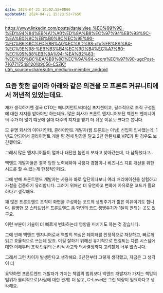 ```yaml
---
date: 2024-04-21 15:02:55+0000
updatedAt: 2024-04-21 15:23:53+7650
---
```

https://www.linkedin.com/posts/danielylee_%EC%99%9C-%ED%94%84%EB%A1%A0%ED%8A%B8%EC%97%94%EB%93%9C-%EA%B0%9C%EB%B0%9C%EC%9E%90-%EC%B6%9C%EC%8B%A0%EC%9D%98-cto%EB%8A%94-%EC%9E%98-%EB%B3%B4%EC%9D%B4%EC%A7%80-%EC%95%88%EB%8A%94-%EA%B2%83-%EC%9D%BC%EA%B9%8C%EC%9A%94-xcom%EC%97%90-ugcPost-7167717548120109056-C5ZK?utm_source=share&utm_medium=member_android

요즘 핫한 글이라 아래와 같은 의견을 모 프론트 커뮤니티에서 꺼낸적 있었는데요.
---
제가 생각하기엔 결국 CTO는 매니지먼트/리더십 포지션이고, 필수적으로 조직 구성원에 대한 지지를 받아야만 하는데요. 많은 회사가 프론트 엔지니어보단 백엔드 엔지니어의 수가 더 많기 떄문에 절대 다수의 지지를 받기 더 쉬운 이유도 크다고 봅니다.

모 유명 회사의 이야기인데, 클라이언트 개발자(웹 프론트는 아님) 신입이 입사했는데, 1년도 안되어서 클라이언트 개발 팀 전체 팀장을 달고 2년 안된채로 VPE가 된 경우도 보긴했어요.

그래서 많은 엔지니어들이 얼마나 대단한 놈인지 보자고 찾아갔는데, 다 납득했다고..

백엔드 개발자들은 결국 암만 노력해봐야 사용자 경험이나 비즈니스 지표 개선을 위한 시도를 할 수 있는게 한정적인데요.

그에 반해 프론트엔드 개발자는 사용자 바로 앞단이다보니 여러 배리에이션을 실험하고 가설을 검증하기 유리합니다. 그러기 위해선 더 유연하고 변화에 자유로운 코드가 필요하다고 생각해요.

꽤 많은 프론트엔드 조직이 화면을 구성하는 코드의 생명주기가 짧은 이유이기도 합니다. 유명한 모 스타트업은 프론트엔드 홈 화면의 코드 생명주기가 1달이 안되는 곳도 있구요.

이런 부분이 기술이 더 빠르게 변화하는데 영향을 미치기도 하는 것 같습니다.

그에 반해 백엔드 엔지니어로서 역할의 핵심은 데이터를 안정적으로 저장하고, 빠르게 읽고 효율적으로 쓰는데 있죠. 이걸 잘하기 위해선 유기적으로 연결되는 다른 시스템에 대한 이해부터 조직 단위의 논리적 사고와 의사결정까지 고려할게 너무 많습니다.

그래서 그런 차이가 발생한다고 생각해요. 3년전부터 그렇게 생각했고, 지금은 그 생각이 더

요약하면 프론트엔드 개발자가 가지는 책임의 범위보다 백엔드 개발자가 가지는 책임의 범위가 물리적으로(사람에 대한 관계) 더 넓고, C-Level은 그런 역량이 필요하다고 생각해요.